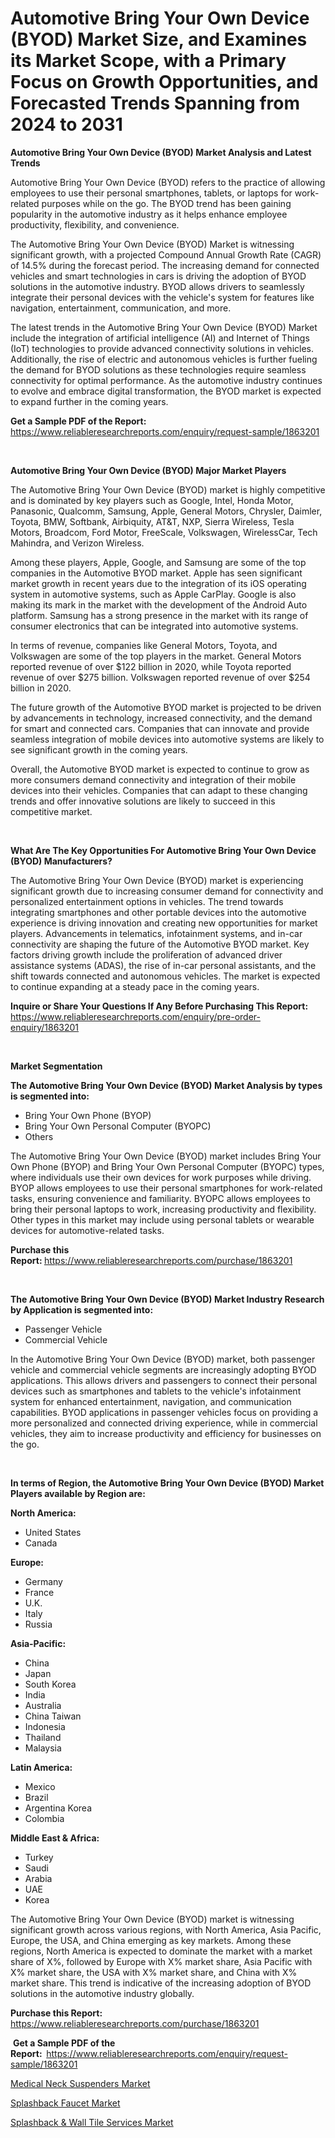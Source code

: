 <p><h1>Automotive Bring Your Own Device (BYOD) Market Size, and Examines its Market Scope, with a Primary Focus on Growth Opportunities, and Forecasted Trends Spanning from 2024 to 2031</h1></p><p><strong>Automotive Bring Your Own Device (BYOD) Market Analysis and Latest Trends</strong></p>
<p><p>Automotive Bring Your Own Device (BYOD) refers to the practice of allowing employees to use their personal smartphones, tablets, or laptops for work-related purposes while on the go. The BYOD trend has been gaining popularity in the automotive industry as it helps enhance employee productivity, flexibility, and convenience.</p><p>The Automotive Bring Your Own Device (BYOD) Market is witnessing significant growth, with a projected Compound Annual Growth Rate (CAGR) of 14.5% during the forecast period. The increasing demand for connected vehicles and smart technologies in cars is driving the adoption of BYOD solutions in the automotive industry. BYOD allows drivers to seamlessly integrate their personal devices with the vehicle's system for features like navigation, entertainment, communication, and more.</p><p>The latest trends in the Automotive Bring Your Own Device (BYOD) Market include the integration of artificial intelligence (AI) and Internet of Things (IoT) technologies to provide advanced connectivity solutions in vehicles. Additionally, the rise of electric and autonomous vehicles is further fueling the demand for BYOD solutions as these technologies require seamless connectivity for optimal performance. As the automotive industry continues to evolve and embrace digital transformation, the BYOD market is expected to expand further in the coming years.</p></p>
<p><strong>Get a Sample PDF of the Report:&nbsp;</strong> <a href="https://www.reliableresearchreports.com/enquiry/request-sample/1863201">https://www.reliableresearchreports.com/enquiry/request-sample/1863201</a></p>
<p>&nbsp;</p>
<p><strong>Automotive Bring Your Own Device (BYOD) Major Market Players</strong></p>
<p><p>The Automotive Bring Your Own Device (BYOD) market is highly competitive and is dominated by key players such as Google, Intel, Honda Motor, Panasonic, Qualcomm, Samsung, Apple, General Motors, Chrysler, Daimler, Toyota, BMW, Softbank, Airbiquity, AT&T, NXP, Sierra Wireless, Tesla Motors, Broadcom, Ford Motor, FreeScale, Volkswagen, WirelessCar, Tech Mahindra, and Verizon Wireless.</p><p>Among these players, Apple, Google, and Samsung are some of the top companies in the Automotive BYOD market. Apple has seen significant market growth in recent years due to the integration of its iOS operating system in automotive systems, such as Apple CarPlay. Google is also making its mark in the market with the development of the Android Auto platform. Samsung has a strong presence in the market with its range of consumer electronics that can be integrated into automotive systems.</p><p>In terms of revenue, companies like General Motors, Toyota, and Volkswagen are some of the top players in the market. General Motors reported revenue of over $122 billion in 2020, while Toyota reported revenue of over $275 billion. Volkswagen reported revenue of over $254 billion in 2020.</p><p>The future growth of the Automotive BYOD market is projected to be driven by advancements in technology, increased connectivity, and the demand for smart and connected cars. Companies that can innovate and provide seamless integration of mobile devices into automotive systems are likely to see significant growth in the coming years.</p><p>Overall, the Automotive BYOD market is expected to continue to grow as more consumers demand connectivity and integration of their mobile devices into their vehicles. Companies that can adapt to these changing trends and offer innovative solutions are likely to succeed in this competitive market.</p></p>
<p>&nbsp;</p>
<p><strong>What Are The Key Opportunities For Automotive Bring Your Own Device (BYOD) Manufacturers?</strong></p>
<p><p>The Automotive Bring Your Own Device (BYOD) market is experiencing significant growth due to increasing consumer demand for connectivity and personalized entertainment options in vehicles. The trend towards integrating smartphones and other portable devices into the automotive experience is driving innovation and creating new opportunities for market players. Advancements in telematics, infotainment systems, and in-car connectivity are shaping the future of the Automotive BYOD market. Key factors driving growth include the proliferation of advanced driver assistance systems (ADAS), the rise of in-car personal assistants, and the shift towards connected and autonomous vehicles. The market is expected to continue expanding at a steady pace in the coming years.</p></p>
<p><strong>Inquire or Share Your Questions If Any Before Purchasing This Report:</strong> <a href="https://www.reliableresearchreports.com/enquiry/pre-order-enquiry/1863201">https://www.reliableresearchreports.com/enquiry/pre-order-enquiry/1863201</a></p>
<p>&nbsp;</p>
<p><strong>Market Segmentation</strong></p>
<p><strong>The Automotive Bring Your Own Device (BYOD) Market Analysis by types is segmented into:</strong></p>
<p><ul><li>Bring Your Own Phone (BYOP)</li><li>Bring Your Own Personal Computer (BYOPC)</li><li>Others</li></ul></p>
<p><p>The Automotive Bring Your Own Device (BYOD) market includes Bring Your Own Phone (BYOP) and Bring Your Own Personal Computer (BYOPC) types, where individuals use their own devices for work purposes while driving. BYOP allows employees to use their personal smartphones for work-related tasks, ensuring convenience and familiarity. BYOPC allows employees to bring their personal laptops to work, increasing productivity and flexibility. Other types in this market may include using personal tablets or wearable devices for automotive-related tasks.</p></p>
<p><strong>Purchase this Report:&nbsp;</strong><a href="https://www.reliableresearchreports.com/purchase/1863201">https://www.reliableresearchreports.com/purchase/1863201</a></p>
<p>&nbsp;</p>
<p><strong>The Automotive Bring Your Own Device (BYOD) Market Industry Research by Application is segmented into:</strong></p>
<p><ul><li>Passenger Vehicle</li><li>Commercial Vehicle</li></ul></p>
<p><p>In the Automotive Bring Your Own Device (BYOD) market, both passenger vehicle and commercial vehicle segments are increasingly adopting BYOD applications. This allows drivers and passengers to connect their personal devices such as smartphones and tablets to the vehicle's infotainment system for enhanced entertainment, navigation, and communication capabilities. BYOD applications in passenger vehicles focus on providing a more personalized and connected driving experience, while in commercial vehicles, they aim to increase productivity and efficiency for businesses on the go.</p></p>
<p>&nbsp;</p>
<p><strong>In terms of Region, the Automotive Bring Your Own Device (BYOD) Market Players available by Region are:</strong></p>
<p>
    <p> <strong> North America: </strong>
        <ul>
            <li>United States</li>
            <li>Canada</li>
        </ul>
        </p> 
    <p> <strong> Europe: </strong>
        <ul>
            <li>Germany</li>
            <li>France</li>
            <li>U.K.</li>
            <li>Italy</li>
            <li>Russia</li>
        </ul>
        </p> 
    <p> <strong> Asia-Pacific: </strong>
        <ul>
            <li>China</li>
            <li>Japan</li>
            <li>South Korea</li>
            <li>India</li>
            <li>Australia</li>
            <li>China Taiwan</li>
            <li>Indonesia</li>
            <li>Thailand</li>
            <li>Malaysia</li>
        </ul>
        </p> 
    <p> <strong> Latin America: </strong>
        <ul>
            <li>Mexico</li>
            <li>Brazil</li>
            <li>Argentina Korea</li>
            <li>Colombia</li>
        </ul>
        </p> 
    <p> <strong> Middle East & Africa: </strong>
        <ul>
            <li>Turkey</li>
            <li>Saudi</li>
            <li>Arabia</li>
            <li>UAE</li>
            <li>Korea</li>
        </ul>
    </p>
    </p>
<p><p>The Automotive Bring Your Own Device (BYOD) market is witnessing significant growth across various regions, with North America, Asia Pacific, Europe, the USA, and China emerging as key markets. Among these regions, North America is expected to dominate the market with a market share of X%, followed by Europe with X% market share, Asia Pacific with X% market share, the USA with X% market share, and China with X% market share. This trend is indicative of the increasing adoption of BYOD solutions in the automotive industry globally.</p></p>
<p><strong>Purchase this Report: </strong><a href="https://www.reliableresearchreports.com/purchase/1863201">https://www.reliableresearchreports.com/purchase/1863201</a></p>
<p>&nbsp;<strong>Get a Sample PDF of the Report:&nbsp;&nbsp;</strong><a href="https://www.reliableresearchreports.com/enquiry/request-sample/1863201">https://www.reliableresearchreports.com/enquiry/request-sample/1863201</a></p>
<p><strong></strong></p>
<p><p><a href="https://view.publitas.com/reportprime-1/medical-neck-suspenders-market-with-the-goal-of-estimating-the-market-size-and-future-growth-potential-of-various-market-segments-based-on-component-applications-end-user-and-region/">Medical Neck Suspenders Market</a></p><p><a href="https://view.publitas.com/reportprime-1/splashback-faucet-market-research-report-forecasted-for-period-from-2023-2030-by-market-type-market-application-and-region/">Splashback Faucet Market</a></p><p><a href="https://view.publitas.com/reportprime-1/splashback-wall-tile-services-market-growth-market-trends-covid-19-impact-and-forecasts-for-period-from-2023-2030/">Splashback & Wall Tile Services Market</a></p></p>